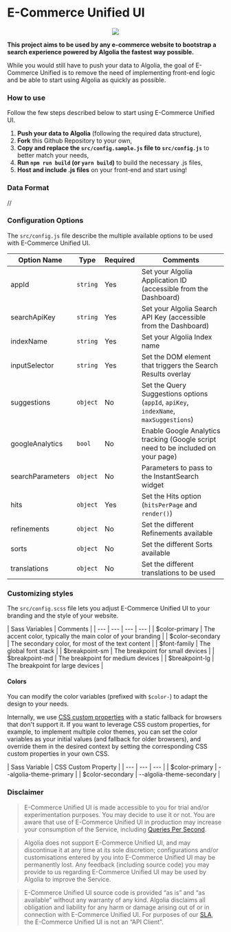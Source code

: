 # E-Commerce Unified UI

<p align="center">
<img src="https://cl.ly/c3fa6a6b250a/Screenshot%2525202019-05-27%252520at%25252010.17.35.png" />
</p>

**This project aims to be used by any e-commerce website to bootstrap a search experience powered by Algolia the fastest way possible.**

While you would still have to push your data to Algolia, the goal of E-Commerce Unified is to remove the need of implementing front-end logic and be able to start using Algolia as quickly as possible.

### How to use

Follow the few steps described below to start using E-Commerce Unified UI.

1. **Push your data to Algolia** (following the required data structure),
2. **Fork** this Github Repository to your own,
3. **Copy and replace the `src/config.sample.js` file to `src/config.js`** to better match your needs,
4. **Run `npm run build` (or `yarn build`)** to build the necessary .js files,
5. **Host and include .js files** on your front-end and start using!

### Data Format

//

### Configuration Options

The `src/config.js` file describe the multiple available options to be used with E-Commerce Unified UI.

| Option Name | Type | Required | Comments |
| --- | --- | --- | --- |
| appId | `string` | Yes | Set your Algolia Application ID (accessible from the Dashboard) |
| searchApiKey | `string` | Yes | Set your Algolia Search API Key (accessible from the Dashboard) |
| indexName | `string` | Yes | Set your Algolia Index name |
| inputSelector | `string` | Yes | Set the DOM element that triggers the Search Results overlay |
| suggestions | `object` | No | Set the Query Suggestions options (`appId`, `apiKey`, `indexName`, `maxSuggestions`) |
| googleAnalytics | `bool` | No | Enable Google Analytics tracking (Google script need to be included on your page) |
| searchParameters | `object` | No | Parameters to pass to the InstantSearch widget |
| hits | `object` | Yes | Set the Hits option (`hitsPerPage` and `render()`) |
| refinements | `object` | No | Set the different Refinements available |
| sorts | `object` | No | Set the different Sorts available |
| translations | `object` | No | Set the different translations to be used |

### Customizing styles

The `src/config.scss` file lets you adjust E-Commerce Unified UI to your branding and the style of your website.

| Sass Variables | Comments |
| --- | --- | --- | --- |
| $color-primary | The accent color, typically the main color of your branding |
| $color-secondary | The secondary color, for most of the text content |
| $font-family | The global font stack |
| $breakpoint-sm | The breakpoint for small devices |
| $breakpoint-md | The breakpoint for medium devices |
| $breakpoint-lg | The breakpoint for large devices |

#### Colors

You can modify the color variables (prefixed with `$color-`) to adapt the design to your needs.

Internally, we use [CSS custom properties](https://developer.mozilla.org/en-US/docs/Web/CSS/Using_CSS_custom_properties) with a static fallback for browsers that don't support it. If you want to leverage CSS custom properties, for example, to implement multiple color themes, you can set the color variables as your initial values (and fallback for older browsers), and override them in the desired context by setting the corresponding CSS custom properties in your own CSS.

| Sass Variable | CSS Custom Property |
| --- | --- | --- |
| $color-primary | --algolia-theme-primary |
| $color-secondary | --algolia-theme-secondary |

### Disclaimer

> E-Commerce Unified UI is made accessible to you for trial and/or experimentation purposes. You may decide to use it or not. You are aware that use of E-Commerce Unified UI in production may increase your consumption of the Service, including [Queries Per Second](https://www.algolia.com/doc/faq/monitoring/which-queries-are-counted-as-part-of-the-max-qps-computations/).

> Algolia does not support E-Commerce Unified UI, and may discontinue it at any time at its sole discretion; configurations and/or customisations entered by you into E-Commerce Unified UI may be permanently lost. Any feedback (including source code) you may provide to us regarding E-Commerce Unified UI may be used by Algolia to improve the Service.

> E-Commerce Unified UI source code is provided “as is” and “as available” without any warranty of any kind. Algolia disclaims all obligation and liability for any harm or damage arising out of or in connection with E-Commerce Unified UI. For purposes of our [SLA](https://www.algolia.com/policies/sla), the E-Commerce Unified UI is not an “API Client”.
